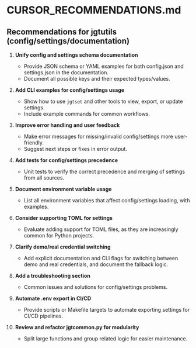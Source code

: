 # CURSOR_RECOMMENDATIONS.md

## Recommendations for jgtutils (config/settings/documentation)

1. **Unify config and settings schema documentation**
   - Provide JSON schema or YAML examples for both config.json and settings.json in the documentation.
   - Document all possible keys and their expected types/values.

2. **Add CLI examples for config/settings usage**
   - Show how to use `jgtset` and other tools to view, export, or update settings.
   - Include example commands for common workflows.

3. **Improve error handling and user feedback**
   - Make error messages for missing/invalid config/settings more user-friendly.
   - Suggest next steps or fixes in error output.

4. **Add tests for config/settings precedence**
   - Unit tests to verify the correct precedence and merging of settings from all sources.

5. **Document environment variable usage**
   - List all environment variables that affect config/settings loading, with examples.

6. **Consider supporting TOML for settings**
   - Evaluate adding support for TOML files, as they are increasingly common for Python projects.

7. **Clarify demo/real credential switching**
   - Add explicit documentation and CLI flags for switching between demo and real credentials, and document the fallback logic.

8. **Add a troubleshooting section**
   - Common issues and solutions for config/settings problems.

9. **Automate .env export in CI/CD**
   - Provide scripts or Makefile targets to automate exporting settings for CI/CD pipelines.

10. **Review and refactor jgtcommon.py for modularity**
    - Split large functions and group related logic for easier maintenance. 